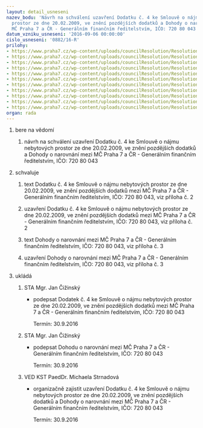 ```yaml
---
layout: detail_usneseni
nazev_bodu: 'Návrh na schválení uzavření Dodatku č. 4 ke Smlouvě o nájmu nebytových
  prostor ze dne 20.02.2009, ve znění pozdějších dodatků a Dohody o narovnání mezi
  MČ Praha 7 a ČR - Generálním finančním ředitelstvím, IČO: 720 80 043'
datum_vzniku_usneseni: '2016-09-06 00:00:00'
cislo_usneseni: '0882/16-R'
prilohy:
- https://www.praha7.cz/wp-content/uploads/councilResolution/Resolutions/28556/export/Duvodova_zprava__GFR_dodatek_4_dohoda_o_narovnani~101170.doc
- https://www.praha7.cz/wp-content/uploads/councilResolution/Resolutions/28556/export/GFRdodatekc4kesmlouveonajmu~101169.doc
- https://www.praha7.cz/wp-content/uploads/councilResolution/Resolutions/28556/export/GFR__dohoda_o_narovnani1~101168.doc
- https://www.praha7.cz/wp-content/uploads/councilResolution/Resolutions/28556/export/GFR_smlouvaonajmunebytovychprostor_20022009~101167.pdf
- https://www.praha7.cz/wp-content/uploads/councilResolution/Resolutions/28556/export/GFRDoadatek_c1_k_najmu_nebytovych_prostor~101166.pdf
- https://www.praha7.cz/wp-content/uploads/councilResolution/Resolutions/28556/export/Dodatekc2~101165.pdf
- https://www.praha7.cz/wp-content/uploads/councilResolution/Resolutions/28556/export/Prilohac1Dodatkuc2_Seznammistnostikvyklizeni~101164.xls
- https://www.praha7.cz/wp-content/uploads/councilResolution/Resolutions/28556/export/Dodatekc3~101163.pdf
- https://www.praha7.cz/wp-content/uploads/councilResolution/Resolutions/28556/export/prilohac1dodatku3~101162.doc
- https://www.praha7.cz/wp-content/uploads/councilResolution/Resolutions/28556/export/Priloha_c2_Dodatkuc3~101161.pdf
- https://www.praha7.cz/wp-content/uploads/councilResolution/Resolutions/28556/export/export~297903.pdf
organ: rada
---
```

<ol class="urzList_view" id="urzList">
<li class="urzClass1" id=""><span name="1">bere na vědomí</span> 
<ol class="urzOlClass">
<li class="urzClass2" style="TEXT-ALIGN: left" id=""><span><p>návrh na schválení uzavření Dodatku č. 4 ke Smlouvě o nájmu nebytových prostor ze dne 20.02.2009, ve znění pozdějších dodatků a Dohody o narovnání mezi MČ Praha 7 a ČR - Generálním finančním ředitelstvím, IČO: 720 80 043</p></span></li></ol></li>
<li class="urzClass1" id=""><span name="24">schvaluje</span> 
<ol class="urzOlClass">
<li class="urzClass2" style="TEXT-ALIGN: left" id=""><span><p>text Dodatku č. 4 ke Smlouvě o nájmu nebytových prostor ze dne 20.02.2009, ve znění pozdějších dodatků mezi MČ Praha 7 a ČR - Generálním finančním ředitelstvím, IČO: 720 80 043, viz příloha č. 2</p></span></li>
<li class="urzClass2" style="TEXT-ALIGN: left" id=""><span><p>uzavření Dodatku č. 4 ke Smlouvě o nájmu nebytových prostor ze dne 20.02.2009, ve znění pozdějších dodatků mezi MČ Praha 7 a ČR - Generálním finančním ředitelstvím, IČO: 720 80 043, viz příloha č. 2</p></span></li>
<li class="urzClass2" style="TEXT-ALIGN: left" id=""><span><p>text Dohody o narovnání mezi MČ Praha 7 a ČR - Generálním finančním ředitelstvím, IČO: 720 80 043, viz příloha č. 3</p></span></li>
<li class="urzClass2" style="TEXT-ALIGN: left" id=""><span><p>uzavření Dohody o narovnání mezi MČ Praha 7 a ČR - Generálním finančním ředitelstvím, IČO: 720 80 043, viz příloha č. 3</p></span></li></ol></li><li class="urzClass1" id="urzUkoly"><span name="1">ukládá</span><ol class="urzOlClass"><li class="urzClass2"><span><p>STA Mgr. Jan Čižinský</p></span><ul class="urzUlClass"><li class="urzClass3"><span><p>podepsat Dodatek č. 4 ke Smlouvě o nájmu nebytových prostor ze dne 20.02.2009, ve znění pozdějších dodatků mezi MČ Praha 7 a ČR - Generálním finančním ředitelstvím, IČO: 720 80 043</p></span><span class="urzUkolTermin">  Termín:&nbsp;30.9.2016</span></li></ul></li><li class="urzClass2"><span><p>STA Mgr. Jan Čižinský</p></span><ul class="urzUlClass"><li class="urzClass3"><span><p>podepsat Dohodu o narovnání mezi MČ Praha 7 a ČR - Generálním finančním ředitelstvím, IČO: 720 80 043</p></span><span class="urzUkolTermin">  Termín:&nbsp;30.9.2016</span></li></ul></li><li class="urzClass2"><span><p>VED KST PaedDr. Michaela Strnadová</p></span><ul class="urzUlClass"><li class="urzClass3"><span><p>organizačně zajistit uzavření Dodatku č. 4 ke Smlouvě o nájmu nebytových prostor ze dne 20.02.2009, ve znění pozdějších dodatků a Dohody o narovnání mezi MČ Praha 7 a ČR - Generálním finančním ředitelstvím, IČO: 720 80 043</p></span><span class="urzUkolTermin">  Termín:&nbsp;30.9.2016</span></li></ul></li></ol></li>
</ol>
